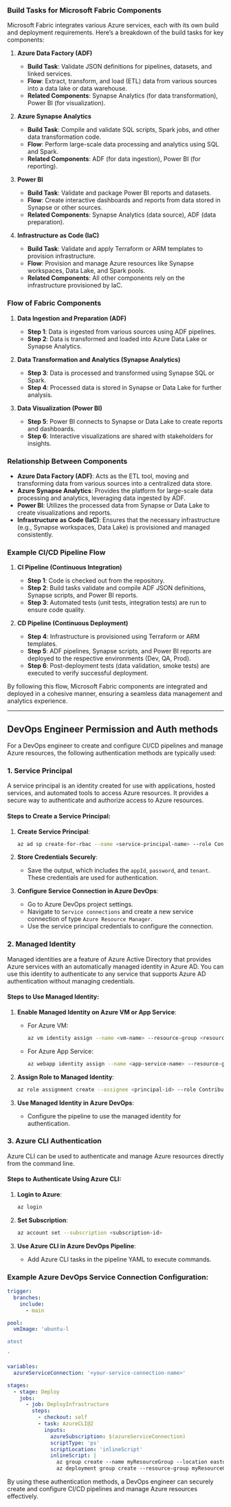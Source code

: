 ### Build Tasks for Microsoft Fabric Components

Microsoft Fabric integrates various Azure services, each with its own build and deployment requirements. Here’s a breakdown of the build tasks for key components:

1. **Azure Data Factory (ADF)**
   - **Build Task**: Validate JSON definitions for pipelines, datasets, and linked services.
   - **Flow**: Extract, transform, and load (ETL) data from various sources into a data lake or data warehouse.
   - **Related Components**: Synapse Analytics (for data transformation), Power BI (for visualization).

2. **Azure Synapse Analytics**
   - **Build Task**: Compile and validate SQL scripts, Spark jobs, and other data transformation code.
   - **Flow**: Perform large-scale data processing and analytics using SQL and Spark.
   - **Related Components**: ADF (for data ingestion), Power BI (for reporting).

3. **Power BI**
   - **Build Task**: Validate and package Power BI reports and datasets.
   - **Flow**: Create interactive dashboards and reports from data stored in Synapse or other sources.
   - **Related Components**: Synapse Analytics (data source), ADF (data preparation).

4. **Infrastructure as Code (IaC)**
   - **Build Task**: Validate and apply Terraform or ARM templates to provision infrastructure.
   - **Flow**: Provision and manage Azure resources like Synapse workspaces, Data Lake, and Spark pools.
   - **Related Components**: All other components rely on the infrastructure provisioned by IaC.

### Flow of Fabric Components

1. **Data Ingestion and Preparation (ADF)**
   - **Step 1**: Data is ingested from various sources using ADF pipelines.
   - **Step 2**: Data is transformed and loaded into Azure Data Lake or Synapse Analytics.

2. **Data Transformation and Analytics (Synapse Analytics)**
   - **Step 3**: Data is processed and transformed using Synapse SQL or Spark.
   - **Step 4**: Processed data is stored in Synapse or Data Lake for further analysis.

3. **Data Visualization (Power BI)**
   - **Step 5**: Power BI connects to Synapse or Data Lake to create reports and dashboards.
   - **Step 6**: Interactive visualizations are shared with stakeholders for insights.

### Relationship Between Components

- **Azure Data Factory (ADF)**: Acts as the ETL tool, moving and transforming data from various sources into a centralized data store.
- **Azure Synapse Analytics**: Provides the platform for large-scale data processing and analytics, leveraging data ingested by ADF.
- **Power BI**: Utilizes the processed data from Synapse or Data Lake to create visualizations and reports.
- **Infrastructure as Code (IaC)**: Ensures that the necessary infrastructure (e.g., Synapse workspaces, Data Lake) is provisioned and managed consistently.

### Example CI/CD Pipeline Flow

1. **CI Pipeline (Continuous Integration)**
   - **Step 1**: Code is checked out from the repository.
   - **Step 2**: Build tasks validate and compile ADF JSON definitions, Synapse scripts, and Power BI reports.
   - **Step 3**: Automated tests (unit tests, integration tests) are run to ensure code quality.

2. **CD Pipeline (Continuous Deployment)**
   - **Step 4**: Infrastructure is provisioned using Terraform or ARM templates.
   - **Step 5**: ADF pipelines, Synapse scripts, and Power BI reports are deployed to the respective environments (Dev, QA, Prod).
   - **Step 6**: Post-deployment tests (data validation, smoke tests) are executed to verify successful deployment.

By following this flow, Microsoft Fabric components are integrated and deployed in a cohesive manner, ensuring a seamless data management and analytics experience.

---

## DevOps Engineer Permission and Auth methods

For a DevOps engineer to create and configure CI/CD pipelines and manage Azure resources, the following authentication methods are typically used:

### 1. **Service Principal**
A service principal is an identity created for use with applications, hosted services, and automated tools to access Azure resources. It provides a secure way to authenticate and authorize access to Azure resources.

#### Steps to Create a Service Principal:
1. **Create Service Principal**:
   ```sh
   az ad sp create-for-rbac --name <service-principal-name> --role Contributor --scopes /subscriptions/<subscription-id>
   ```

2. **Store Credentials Securely**:
   - Save the output, which includes the `appId`, `password`, and `tenant`. These credentials are used for authentication.

3. **Configure Service Connection in Azure DevOps**:
   - Go to Azure DevOps project settings.
   - Navigate to `Service connections` and create a new service connection of type `Azure Resource Manager`.
   - Use the service principal credentials to configure the connection.

### 2. **Managed Identity**
Managed identities are a feature of Azure Active Directory that provides Azure services with an automatically managed identity in Azure AD. You can use this identity to authenticate to any service that supports Azure AD authentication without managing credentials.

#### Steps to Use Managed Identity:
1. **Enable Managed Identity on Azure VM or App Service**:
   - For Azure VM:
     ```sh
     az vm identity assign --name <vm-name> --resource-group <resource-group>
     ```
   - For Azure App Service:
     ```sh
     az webapp identity assign --name <app-service-name> --resource-group <resource-group>
     ```

2. **Assign Role to Managed Identity**:
   ```sh
   az role assignment create --assignee <principal-id> --role Contributor --scope /subscriptions/<subscription-id>
   ```

3. **Use Managed Identity in Azure DevOps**:
   - Configure the pipeline to use the managed identity for authentication.

### 3. **Azure CLI Authentication**
Azure CLI can be used to authenticate and manage Azure resources directly from the command line.

#### Steps to Authenticate Using Azure CLI:
1. **Login to Azure**:
   ```sh
   az login
   ```

2. **Set Subscription**:
   ```sh
   az account set --subscription <subscription-id>
   ```

3. **Use Azure CLI in Azure DevOps Pipeline**:
   - Add Azure CLI tasks in the pipeline YAML to execute commands.

### Example Azure DevOps Service Connection Configuration:
```yaml
trigger:
  branches:
    include:
      - main

pool:
  vmImage: 'ubuntu-l

atest

'

variables:
  azureServiceConnection: '<your-service-connection-name>'

stages:
  - stage: Deploy
    jobs:
      - job: DeployInfrastructure
        steps:
          - checkout: self
          - task: AzureCLI@2
            inputs:
              azureSubscription: $(azureServiceConnection)
              scriptType: 'ps'
              scriptLocation: 'inlineScript'
              inlineScript: |
                az group create --name myResourceGroup --location eastus
                az deployment group create --resource-group myResourceGroup --template-file azuredeploy.json
```

By using these authentication methods, a DevOps engineer can securely create and configure CI/CD pipelines and manage Azure resources effectively.